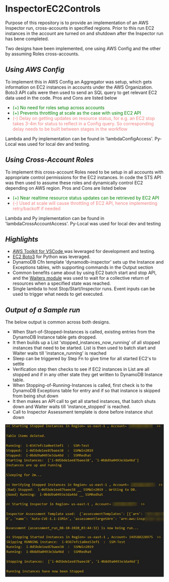 # InspectorEC2Controls

Purpose of this repository is to provide an implementation of an AWS Inspector run, cross-accounts in specified regions. Prior to this run EC2 instances in the account are turned on and shutdown after the Inspector run has bene completed.  

Two designs have been implemented, one using AWS Config and the other by assuming Roles cross-accounts. 

## *Using AWS Config*

To implement this in AWS Config an Aggregator was setup, which gets information on EC2 instances in accounts under the AWS Organization. Boto3 API calls were then used to send an SQL query to get relevant EC2 data used in the code. Pros and Cons are listed below

* <light style="color: green">(+) No need for roles setup across accounts</light>  
* <light style="color: green">(+) Prevents throttling at scale as the case with using EC2 API</light>
* <light style="color: lightcoral">(-) Delay on getting updates on resource status, for e.g. an EC2 stop takes 3-4m for status to reflect in a Config query. So corresponding delay needs to be built between stages in the workflow</light>

Lambda and Py implementation can be found in 'lambdaConfigAccess'. Py-Local was used for local dev and testing. 

## *Using Cross-Account Roles*

To implement this cross-account Roles need to be setup in all accounts with appropriate control permissions for the EC2 instances. In code the STS API was then used to assume these roles and dynamically control EC2 depending on AWS region. Pros and Cons are listed below
* <light style="color: green">(+) Near realtime resource status updates can be retrieved by EC2 API</light>  
* <light style="color: lightcoral">(-) Used at scale will cause throttling of EC2 API, hence implementing retry/backoff if needed</light>  

Lambda and Py implementation can be found in 'lambdaCrossAccountAccess'. Py-Local was used for local dev and testing   

## *Highlights* ##

* [AWS Toolkit for VSCode ](https://docs.aws.amazon.com/toolkit-for-vscode/latest/userguide/welcome.html)was leveraged for development and testing. 
* [EC2 Boto3](https://boto3.amazonaws.com/v1/documentation/api/latest/reference/services/ec2.html#EC2.Client.run_instances) for Python was leveraged. 
* DynamoDB Cfn template 'dynamodb-inspector' sets up the Instance and Exceptions tables, with supporting commands in the Output section
* Common benefits came about by using EC2 batch start and stop API, and the [Waiters module](https://boto3.amazonaws.com/v1/documentation/api/latest/reference/services/ec2.html#waiters) was used to wait for a collective return of resources when a specified state was reached.
* Single lambda to host Stop/Start/Inspector runs. Event inputs can be used to trigger what needs to get executed.  

## *Output of a Sample run*

The below output is common across both designs. 
- When Start-of-Stopped-Instances is called, existing entries from the DynamoDB Instance table gets dropped.   
- It then builds up a List 'stopped_instances_now_running' of all stopped instances that need to be started. List is then used to batch start and Waiter waits till 'instance_running' is reached  
- Sleep can be triggered by Step Fn to give time for all started EC2's to settle
- Verification step then checks to see if EC2 instances in List are all stopped and if in any other state they get written to DynamoDB Instance table. 
- When Stopping-of-Running-Instances is called, first check is to the DynamoDB Exceptions table for entry and if so that instance is skipped from being shut down
- It then makes an API call to get all started instances, that batch shuts down and Waiter waits till 'instance_stopped' is reached. 
- Call to Inspector Assessment template is done before instance shut down

![Sample run](/img/sample-run.jpg)